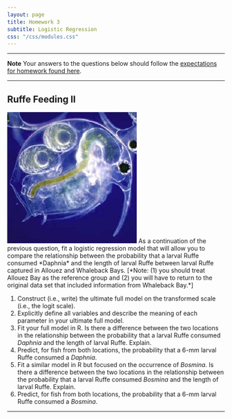 ```yaml
---
layout: page
title: Homework 3
subtitle: Logistic Regression
css: "/css/modules.css"
---
```


----

<div class="alert alert-warning">
  <strong>Note</strong> Your answers to the questions below should follow the <a href="../../resources/hwformat" target="_blank">expectations for homework found here</a>.
</div>

----

## Ruffe Feeding II
<img src="../zimgs/bosmina.jpg" alt="Bosmina spp." class="img-right">
As a continuation of the previous question, fit a logistic regression model that will allow you to compare the relationship between the probability that a larval Ruffe consumed *Daphnia* and the length of larval Ruffe between larval Ruffe captured in Allouez and Whaleback Bays.  [*Note: (1) you should treat Allouez Bay as the reference group and (2) you will have to return to the original data set that included information from Whaleback Bay.*]

1. Construct (i.e., write) the ultimate full model on the transformed scale (i.e., the logit scale).
1. Explicitly define all variables and describe the meaning of each parameter in your ultimate full model.
1. Fit your full model in R.  Is there a difference between the two locations in the relationship between the probability that a larval Ruffe consumed *Daphnia* and the length of larval Ruffe.  Explain.
1. Predict, for fish from both locations, the probability that a 6-mm larval Ruffe consumed a *Daphnia*.
1. Fit a similar model in R but focused on the occurrence of *Bosmina*.  Is there a difference between the two locations in the relationship between the probability that a larval Ruffe consumed *Bosmina* and the length of larval Ruffe.  Explain.
1. Predict, for fish from both locations, the probability that a 6-mm larval Ruffe consumed a *Bosmina*.

----
